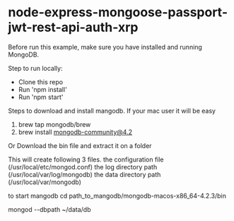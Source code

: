# node-express-mongoose-passport-jwt-rest-api-auth-xrp

Before run this example, make sure you have installed and running MongoDB.

Step to run locally:

* Clone this repo
* Run 'npm install'
* Run 'npm start'

Steps to download and install mangodb.
If your mac user it will be easy

1. brew tap mongodb/brew
2. brew install mongodb-community@4.2

Or Download the bin file and extract it on a folder 

This will create following 3 files.
    the configuration file (/usr/local/etc/mongod.conf)
    the log directory path (/usr/local/var/log/mongodb)
    the data directory path (/usr/local/var/mongodb)
    
to start mangodb
cd path_to_mangodb/mongodb-macos-x86_64-4.2.3/bin
    
mongod --dbpath ~/data/db


    

